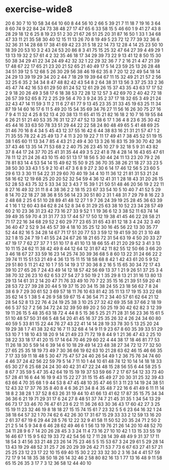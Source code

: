 # exercise-wide8
20
6
30
7
10
10
58
34
64
10
60
8
44
56
10
2
66
5
39
21
7
11
18
7
19
16
3
64
8
60
74
9
22
84
24
73
38
48
27
17
47
65
6
33
58
15
5
46
60
1
9
41
27
43
8
28
29
18
12
6
25
8
19
23
51
2
30
21
67
26
51
25
20
31
87
16
50
1
33
1
34
68
47
33
11
21
35
58
30
40
12
15
11
13
26
70
8
19
49
5
23
72
12
77
39
32
36
6
32
36
31
14
28
68
17
38
41
69
42
23
31
5
18
22
14
73
12
28
4
14
25
23
50
10
18
39
20
53
10
3
2
43
24
53
20
86
8
3
41
75
15
25
32
47
64
27
39
4
49
29
1
13
13
19
32
2
57
61
4
2
32
35
46
18
17
34
29
39
73
22
9
13
41
12
8
50
15
30
50
38
34
29
41
22
34
24
49
42
32
32
1
22
29
32
36
7
7
2
16
21
4
47
21
39
17
48
67
22
17
65
21
23
20
21
52
65
21
40
49
17
5
14
23
59
25
13
26
28
48
34
51
39
12
5
12
68
5
26
30
29
56
38
46
19
62
35
8
7
20
12
22
49
54
18
14
24
29
13
39
19
29
34
20
2
44
7
18
29
19
39
64
67
11
15
32
49
21
21
57
2
56
32
25
6
35
2
34
34
8
47
48
82
42
43
54
8
2
64
38
31
13
56
3
37
25
33
2
36
45
47
74
42
16
53
61
29
50
81
24
52
12
61
29
26
15
37
43
35
43
63
17
17
52
2
9
18
20
26
49
3
58
17
6
18
38
53
72
28
12
12
57
3
42
69
70
2
40
42
72
18
26
57
39
52
65
8
72
2
25
29
56
4
70
3
9
24
35
2
37
17
18
32
65
3
49
21
24
32
43
47
14
11
59
3
11
2
11
6
27
61
77
9
13
45
23
35
31
33
45
19
63
25
11
34
87
19
14
60
16
17
6
11
5
49
20
15
54
35
69
34
76
27
11
56
16
26
30
75
27
16
7
9
4
11
32
4
25
8
52
13
4
20
38
13
11
65
41
15
21
82
16
18
2
10
7
16
19
55
84
6
26
21
51
21
40
53
35
76
31
12
27
47
52
13
38
6
17
1
36
4
8
23
6
35
30
42
45
44
16
33
63
50
78
33
51
29
44
22
22
58
24
80
48
49
65
5
41
48
69
25
31
46
70
16
8
4
34
5
45
43
12
37
55
16
42
6
44
38
83
16
21
31
21
57
47
1
2
71
35
55
78
22
4
25
49
13
7
4
11
3
20
19
22
7
11
17
49
41
7
38
45
52
51
19
15
38
1
65
60
11
13
34
7
85
4
43
21
2
49
4
30
13
3
26
16
83
15
39
30
70
42
36
37
43
46
13
35
14
71
53
68
2
2
40
75
26
23
45
10
27
9
32
18
5
9
31
43
82
37
8
44
17
24
37
70
25
41
31
35
44
49
3
5
22
41
8
78
4
28
14
16
43
65
47
61
78
11
12
21
24
26
43
10
15
40
51
13
17
18
56
5
30
44
24
11
13
23
20
79
2
26
78
81
83
14
4
53
54
14
15
49
62
15
50
9
25
36
70
35
38
26
21
18
27
33
23
5
38
50
30
33
43
1
5
9
2
10
41
47
3
6
8
9
27
2
30
6
14
17
46
12
56
5
23
60
5
29
6
13
3
30
11
54
22
31
29
60
70
40
19
34
4
10
11
36
12
21
81
31
53
21
24
58
16
62
12
19
68
25
20
20
52
32
54
59
4
36
12
41
31
1
28
18
43
31
20
26
15
52
28
53
43
75
32
5
33
34
32
3
43
7
15
39
1
21
50
51
48
46
20
56
19
2
22
11
8
27
16
49
32
31
11
8
4
38
36
2
2
18
15
23
67
33
54
10
5
10
40
7
41
52
5
29
8
14
70
22
18
27
38
36
8
55
56
14
23
30
51
80
2
31
1
48
31
7
29
79
8
16
22
3
2
48
68
2
25
6
51
10
28
89
41
48
12
27
1
9
7
26
24
39
19
25
28
45
36
63
39
4
1
16
1
12
60
43
84
62
8
24
52
8
34
6
31
29
25
63
38
10
52
23
34
28
57
49
60
2
10
23
36
31
23
42
73
16
27
33
9
52
1
1
19
36
6
12
3
38
52
11
63
74
14
39
49
35
59
70
4
31
31
77
33
17
44
57
17
50
12
19
38
41
45
46
22
28
58
21
71
17
22
16
34
68
29
52
2
60
29
77
23
65
31
65
43
81
12
18
3
4
24
32
3
40
36
40
47
2
52
9
34
45
57
39
4
18
10
35
25
12
30
16
45
56
22
13
30
35
77
52
44
82
16
5
34
28
14
67
71
17
51
20
77
53
3
59
12
19
41
59
30
21
3
10
48
32
1
8
15
24
7
19
1
41
55
24
24
67
26
18
21
65
72
31
54
63
19
4
50
20
33
27
47
19
17
7
62
27
37
7
1
51
10
17
8
41
10
13
18
66
55
41
21
20
29
52
3
41
3
13
10
11
15
24
62
11
38
42
49
8
44
12
64
12
31
87
42
11
82
55
12
50
66
3
66
20
3
46
18
67
27
33
59
16
23
14
25
74
30
39
36
68
5
8
60
13
22
31
24
66
22
2
39
74
11
15
51
53
21
49
4
36
13
15
11
15
18
58
68
8
42
1
42
43
61
20
5
9
52
29
51
80
5
11
21
42
10
1
7
55
14
19
3
17
30
36
8
2
16
5
15
65
30
34
72
17
43
39
10
27
65
26
7
24
43
49
14
12
18
57
42
56
69
13
37
1
21
9
26
51
37
25
3
4
38
70
32
26
23
10
62
6
53
27
54
27
3
50
19
2
1
35
29
8
13
21
31
16
13
80
13
29
13
14
61
31
2
14
20
47
71
76
33
49
10
70
7
22
35
15
16
21
39
51
59
20
41
28
53
72
27
39
28
20
44
5
19
37
15
20
34
15
38
24
55
23
18
56
62
7
8
24
38
6
9
7
29
30
61
52
3
69
57
18
11
76
10
63
81
42
35
11
13
17
19
15
33
22
68
35
62
14
5
1
38
5
4
26
9
58
59
67
15
4
36
54
71
2
34
40
57
61
62
64
21
12
28
54
52
8
13
22
76
4
24
19
25
38
3
10
25
27
32
42
69
35
58
37
66
2
18
19
66
5
37
52
7
2
56
34
72
24
32
39
50
89
20
2
50
25
19
30
42
62
82
3
12
39
19
11
26
15
5
48
35
63
18
72
4
44
8
5
15
36
5
25
21
71
28
31
56
23
36
15
61
5
51
10
48
57
50
31
66
5
48
54
20
41
45
16
37
25
35
26
32
4
26
24
34
60
80
40
59
5
33
81
15
22
44
76
27
43
22
41
14
14
28
19
33
78
30
5
13
25
20
24
19
29
38
1
7
41
38
32
62
16
7
11
32
68
4
14
9
11
9
23
67
8
60
35
39
33
51
29
53
10
7
1
18
10
43
18
20
9
14
21
49
23
71
72
19
8
44
9
1
21
36
47
43
2
25
10
38
22
33
18
17
41
20
15
17
14
64
70
46
29
60
22
4
44
38
17
18
46
81
77
53
11
26
18
30
5
59
14
6
39
14
6
10
18
29
49
14
23
48
38
27
34
72
12
77
32
50
27
65
25
35
18
19
73
49
7
30
36
66
19
62
63
10
21
28
63
62
46
15
46
66
35
7
17
33
59
11
18
48
5
30
47
75
47
57
24
40
26
54
49
1
2
36
75
76
34
74
60
4
46
37
24
42
56
22
59
79
5
14
7
11
10
1
44
10
61
48
74
12
10
14
14
18
18
33
65
30
27
6
25
68
24
24
30
40
42
31
47
22
24
48
15
28
56
55
6
44
58
25
5
8
67
7
35
59
5
47
35
42
64
19
15
19
19
37
53
59
66
7
2
17
67
54
12
33
73
40
57
28
41
16
6
44
16
19
9
43
15
22
27
31
15
15
45
49
27
20
30
31
25
32
39
43
63
66
4
70
35
68
1
9
44
53
8
47
45
48
10
35
47
46
51
3
11
23
14
19
24
38
51
12
43
32
17
37
76
35
8
40
8
4
6
36
21
34
8
4
35
48
7
22
16
6
41
49
6
11
11
14
18
8
2
38
28
1
37
52
8
63
26
31
19
44
10
41
66
13
41
62
17
87
35
15
75
34
34
36
36
6
21
19
71
29
31
17
6
24
27
8
48
51
37
74
7
21
45
31
35
1
34
54
13
29
66
73
17
33
46
70
76
47
61
23
6
22
11
36
26
63
30
36
43
17
60
42
27
3
25
15
19
11
23
32
46
19
8
18
18
27
15
15
74
15
61
7
23
32
5
5
6
23
64
16
32
1
24
38
18
64
57
32
1
70
74
62
6
42
26
30
17
31
67
15
29
33
33
2
12
59
13
16
20
2
61
37
67
19
6
29
44
28
5
76
12
22
32
9
41
58
11
50
52
20
35
24
71
2
50
2
21
2
5
14
5
9
34
8
6
46
28
62
49
46
6
1
56
13
19
76
21
26
14
20
10
48
52
70
34
11
28
9
6
7
14
20
26
28
45
3
3
24
11
4
73
16
27
10
10
42
1
13
15
33
55
19
16
46
67
1
15
9
5
62
19
33
72
42
54
56
12
7
11
28
14
39
48
49
9
31
37
17
11
18
54
3
41
56
33
21
48
23
26
14
75
23
46
5
5
15
53
67
3
24
29
61
5
29
28
14
13
43
19
29
48
52
31
25
7
26
20
29
39
26
42
71
53
7
73
6
67
63
27
41
57
21
25
25
23
12
23
17
22
10
15
69
40
15
30
2
22
33
32
30
2
3
16
34
4
41
57
59
72
17
9
14
18
35
38
50
18
26
14
32
46
2
58
80
82
16
13
1
77
13
16
48
9
11
58
65
15
26
35
3
17
7
3
12
36
58
12
44
40
10
